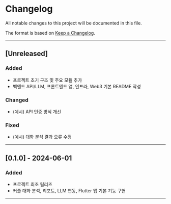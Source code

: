 # Changelog

All notable changes to this project will be documented in this file.

The format is based on [Keep a Changelog](https://keepachangelog.com/en/1.0.0/).

---

## [Unreleased]

### Added
- 프로젝트 초기 구조 및 주요 모듈 추가
- 백엔드 API/LLM, 프론트엔드 앱, 인프라, Web3 기본 README 작성

### Changed
- (예시) API 인증 방식 개선

### Fixed
- (예시) 대화 분석 결과 오류 수정

---

## [0.1.0] - 2024-06-01

### Added
- 프로젝트 최초 릴리즈
- 커플 대화 분석, 리포트, LLM 연동, Flutter 앱 기본 기능 구현

---

<!--
다음과 같이 버전별로 추가/변경/수정 내역을 계속 기록하세요.
-->
